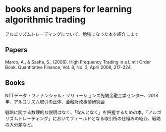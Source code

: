 # books and papers for learning algorithmic trading
アルゴリズムトレーディングについて、勉強になった本を紹介します


## Papers
Marco, A., & Sasha, S., (2006). High Frequency Trading in a Limit Order Book. Quantitative Finance, Vol. 8, No. 3, April 2008, 217–224.

## Books
NTTデータ・フィナンシャル・ソリューションズ先端金融工学センター、2018年、アルゴリズム取引の正体、金融財政事情研究会

戦略に関する数理的な説明はなく、「なんとなく」を把握するための本。「アルゴリズムトレーディング」においてフィールドとなる取引所の仕組みの紹介、戦略の大分類など。

